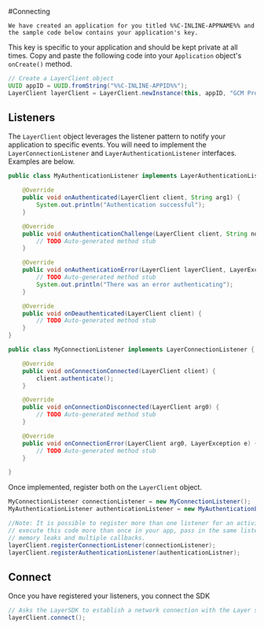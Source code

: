 #Connecting

```emphasis
We have created an application for you titled %%C-INLINE-APPNAME%% and the sample code below contains your application's key.
```

This key is specific to your application and should be kept private at all times. Copy and paste the following code into your `Application` object's `onCreate()` method.

```java
// Create a LayerClient object
UUID appID = UUID.fromString("%%C-INLINE-APPID%%");
LayerClient layerClient = LayerClient.newInstance(this, appID, "GCM Project Number");
```

## Listeners
The `LayerClient` object leverages the listener pattern to notify your application to specific events. You will need to implement the `LayerConnectionListener` and `LayerAuthenticationListener` interfaces. Examples are below.

```java
public class MyAuthenticationListener implements LayerAuthenticationListener {

	@Override
	public void onAuthenticated(LayerClient client, String arg1) {
		System.out.println("Authentication successful");
	}

	@Override
	public void onAuthenticationChallenge(LayerClient client, String nonce) {
		// TODO Auto-generated method stub
	}

	@Override
	public void onAuthenticationError(LayerClient layerClient, LayerException e) {
		// TODO Auto-generated method stub
		System.out.println("There was an error authenticating");
	}

	@Override
	public void onDeauthenticated(LayerClient client) {
		// TODO Auto-generated method stub
	}
}
```

```java
public class MyConnectionListener implements LayerConnectionListener {

	@Override
	public void onConnectionConnected(LayerClient client) {
		client.authenticate();
	}

	@Override
	public void onConnectionDisconnected(LayerClient arg0) {
		// TODO Auto-generated method stub
	}

	@Override
	public void onConnectionError(LayerClient arg0, LayerException e) {
		// TODO Auto-generated method stub
	}

}
```

Once implemented, register both on the `LayerClient` object.

```java
MyConnectionListener connectionListener = new MyConnectionListener();
MyAuthenticationListener authenticationListener = new MyAuthenticationListener();

//Note: It is possible to register more than one listener for an activity. If you 
// execute this code more than once in your app, pass in the same listener to avoid 
// memory leaks and multiple callbacks.
layerClient.registerConnectionListener(connectionListener);
layerClient.registerAuthenticationListener(authenticationListner);
```

## Connect
Once you have registered your listeners, you connect the SDK

```java
// Asks the LayerSDK to establish a network connection with the Layer service
layerClient.connect();
```
